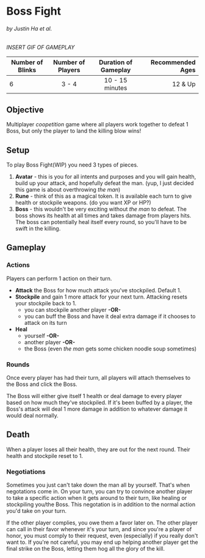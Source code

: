 # Boss Fight
###### by Justin Ha et al.

_INSERT GIF OF GAMEPLAY_
  
| Number of Blinks | Number of Players | Duration of Gameplay | Recommended Ages |
|------------------|:-----------------:|:--------------------:|-----------------:|
| 6                | 3 - 4             |  10 - 15 minutes     | 12 & Up          |

## Objective
Multiplayer _coopetition_ game where all players work together to defeat 1 Boss, but only the player to land the killing blow wins!

## Setup
To play Boss Fight(WIP) you need 3 types of pieces.
1. **Avatar** - this is you for all intents and purposes and you will gain health, build up your attack, and hopefully defeat the man. (yup, I just decided this game is about overthrowing _the man_)
2. **Rune** - think of this as a magical token. It is available each turn to give health or stockpile weapons. (do you want XP or HP?)
3. **Boss** - this wouldn't be very exciting without _the man_ to defeat. The boss shows its health at all times and takes damage from players hits. The boss can potentially heal itself every round, so you'll have to be swift in the killing.

## Gameplay

### Actions
Players can perform 1 action on their turn. 

- **Attack** the Boss for how much attack you've stockpiled. Default 1. 
- **Stockpile** and gain 1 more attack for your next turn. Attacking resets your stockpile back to 1. 
  - you can stockpile another player **-OR-**
  - you can buff the Boss and have it deal extra damage if it chooses to attack on its turn 
- **Heal**
  - yourself **-OR-**
  - another player **-OR-**
  - the Boss (even _the man_ gets some chicken noodle soup sometimes)

### Rounds

Once every player has had their turn, all players will attach themselves to the Boss and click the Boss. 

The Boss will either give itself 1 health or deal damage to every player based on how much they've stockpiled. If it's been buffed by a player, the Boss's attack will deal 1 more damage in addition to whatever damage it would deal normally. 

## Death

When a player loses all their health, they are out for the next round. Their health and stockpile reset to 1. 

### Negotiations

Sometimes you just can't take down the man all by yourself. That's when negotations come in. On your turn, you can try to convince another player to take a specific action when it gets around to their turn, like healing or stockpiling you/the Boss. This negotation is in addition to the normal action you'd take on your turn. 

If the other player complies, you owe them a favor later on. The other player can call in their favor whenever it's your turn, and since you're a player of honor, you must comply to their request, even (especially) if you really don't want to. If you're not careful, you may end up helping another player get the final strike on the Boss, letting them hog all the glory of the kill.

